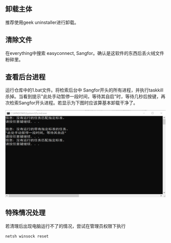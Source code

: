 ## 卸载主体

推荐使用geek uninstaller进行卸载。

## 清除文件

在everything中搜索 easyconnect, Sangfor。确认是这软件的东西后丢火绒文件粉碎里。

## 查看后台进程

运行仓库中的1.bat文件。将检索后台中 Sangfor开头的所有进程，并执行taskkill杀掉。当看到提示"此处手动暂停一段时间，等待其自启"时，等待几秒后按键，再次检索Sangfor开头进程。若显示为下图时应该算基本卸载干净了。

![1](./img/1.png)

## 特殊情况处理

若清理后出现电脑运行不了的情况，尝试在管理员权限下执行

```batch
netsh winsock reset
```